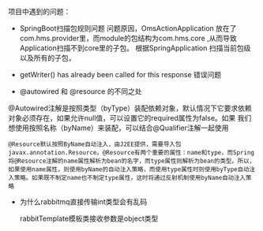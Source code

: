 项目中遇到的问题：

- SpringBoot扫描包规则问题
    问题原因，OmsActionApplication 放在了com.hms.provider里，而module的包结构为com.hms.core
    ,从而导致Application扫描不到core里的子包。
    根据SpringApplication 扫描当前包级以及所有的子包，
    
- getWriter() has already been called for this response 错误问题
    
- @autowired 和 @resource 的不同之处

@Autowired注解是按照类型（byType）装配依赖对象，默认情况下它要求依赖
对象必须存在，如果允许null值，可以设置它的required属性为false。如果
我们想使用按照名称（byName）来装配，可以结合@Qualifier注解一起使用

`@Resource默认按照ByName自动注入，由J2EE提供，需要导入包javax.annotation.Resource。@Resource有两个重要的属性：name和type，而Spring将@Resource注解的name属性解析为bean的名字，而type属性则解析为bean的类型。所以，如果使用name属性，则使用byName的自动注入策略，而使用type属性时则使用byType自动注入策略。如果既不制定name也不制定type属性，这时将通过反射机制使用byName自动注入策略`

- 为什么rabbitmq直接传输int类型会有乱码

    rabbitTemplate模板类接收参数是object类型

